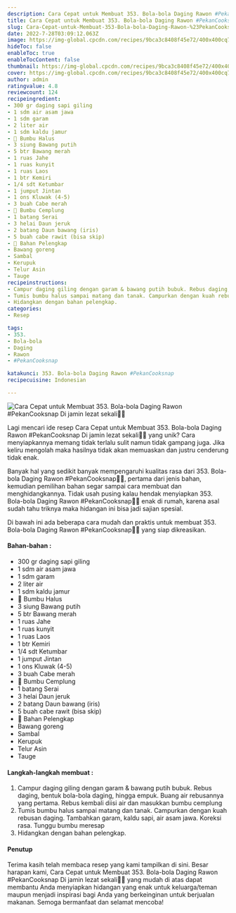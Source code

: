 ```yaml
---
description: Cara Cepat untuk Membuat 353. Bola-bola Daging Rawon #PekanCooksnap Di jamin lezat sekali"
title: Cara Cepat untuk Membuat 353. Bola-bola Daging Rawon #PekanCooksnap Di jamin lezat sekali
slug: Cara-Cepat-untuk-Membuat-353-Bola-bola-Daging-Rawon-%23PekanCooksnap-Di-jamin-lezat-sekali
date: 2022-7-28T03:09:12.063Z
image: https://img-global.cpcdn.com/recipes/9bca3c8408f45e72/400x400cq70/photo.jpg
hideToc: false
enableToc: true
enableTocContent: false
thumbnail: https://img-global.cpcdn.com/recipes/9bca3c8408f45e72/400x400cq70/photo.jpg
cover: https://img-global.cpcdn.com/recipes/9bca3c8408f45e72/400x400cq70/photo.jpg
author: admin
ratingvalue: 4.8
reviewcount: 124
recipeingredient:
- 300 gr daging sapi giling
- 1 sdm air asam jawa
- 1 sdm garam
- 2 liter air
- 1 sdm kaldu jamur
- 🌸 Bumbu Halus
- 3 siung Bawang putih
- 5 btr Bawang merah
- 1 ruas Jahe
- 1 ruas kunyit
- 1 ruas Laos
- 1 btr Kemiri
- 1/4 sdt Ketumbar
- 1 jumput Jintan
- 1 ons Kluwak (4-5)
- 3 buah Cabe merah
- 🌸 Bumbu Cemplung
- 1 batang Serai
- 3 helai Daun jeruk
- 2 batang Daun bawang (iris)
- 5 buah cabe rawit (bisa skip)
- 🌸 Bahan Pelengkap
- Bawang goreng
- Sambal
- Kerupuk
- Telur Asin
- Tauge
recipeinstructions:
- Campur daging giling dengan garam & bawang putih bubuk. Rebus daging, bentuk bola-bola daging, hingga empuk. Buang air rebusannya yang pertama. Rebus kembali diisi air dan masukkan bumbu cemplung
- Tumis bumbu halus sampai matang dan tanak. Campurkan dengan kuah rebusan daging. Tambahkan garam, kaldu sapi, air asam jawa. Koreksi rasa. Tunggu bumbu meresap
- Hidangkan dengan bahan pelengkap.
categories:
- Resep

tags:
- 353.
- Bola-bola
- Daging
- Rawon
- #PekanCooksnap

katakunci: 353. Bola-bola Daging Rawon #PekanCooksnap
recipecuisine: Indonesian

---
```


![Cara Cepat untuk Membuat 353. Bola-bola Daging Rawon #PekanCooksnap Di jamin lezat sekali👩‍🍳](https://img-global.cpcdn.com/recipes/9bca3c8408f45e72/400x400cq70/photo.jpg)

Lagi mencari ide resep Cara Cepat untuk Membuat 353. Bola-bola Daging Rawon #PekanCooksnap Di jamin lezat sekali👩‍🍳 yang unik? Cara menyiapkannya memang tidak terlalu sulit namun tidak gampang juga. Jika keliru mengolah maka hasilnya tidak akan memuaskan dan justru cenderung tidak enak.

Banyak hal yang sedikit banyak mempengaruhi kualitas rasa dari 353. Bola-bola Daging Rawon #PekanCooksnap👩‍🍳, pertama dari jenis bahan, kemudian pemilihan bahan segar sampai cara membuat dan menghidangkannya. Tidak usah pusing kalau hendak menyiapkan 353. Bola-bola Daging Rawon #PekanCooksnap👩‍🍳 enak di rumah, karena asal sudah tahu triknya maka hidangan ini bisa jadi sajian spesial.

Di bawah ini ada beberapa cara mudah dan praktis untuk membuat 353. Bola-bola Daging Rawon #PekanCooksnap👩‍🍳 yang siap dikreasikan.

<!--inarticleads1-->

#### Bahan-bahan :

- 300 gr daging sapi giling
- 1 sdm air asam jawa
- 1 sdm garam
- 2 liter air
- 1 sdm kaldu jamur
- 🌸 Bumbu Halus
- 3 siung Bawang putih
- 5 btr Bawang merah
- 1 ruas Jahe
- 1 ruas kunyit
- 1 ruas Laos
- 1 btr Kemiri
- 1/4 sdt Ketumbar
- 1 jumput Jintan
- 1 ons Kluwak (4-5)
- 3 buah Cabe merah
- 🌸 Bumbu Cemplung
- 1 batang Serai
- 3 helai Daun jeruk
- 2 batang Daun bawang (iris)
- 5 buah cabe rawit (bisa skip)
- 🌸 Bahan Pelengkap
- Bawang goreng
- Sambal
- Kerupuk
- Telur Asin
- Tauge

<!--inarticleads2-->

#### Langkah-langkah membuat :

1. Campur daging giling dengan garam & bawang putih bubuk. Rebus daging, bentuk bola-bola daging, hingga empuk. Buang air rebusannya yang pertama. Rebus kembali diisi air dan masukkan bumbu cemplung
1. Tumis bumbu halus sampai matang dan tanak. Campurkan dengan kuah rebusan daging. Tambahkan garam, kaldu sapi, air asam jawa. Koreksi rasa. Tunggu bumbu meresap
1. Hidangkan dengan bahan pelengkap.

#### Penutup

Terima kasih telah membaca resep yang kami tampilkan di sini. Besar harapan kami, Cara Cepat untuk Membuat 353. Bola-bola Daging Rawon #PekanCooksnap Di jamin lezat sekali👩‍🍳 yang mudah di atas dapat membantu Anda menyiapkan hidangan yang enak untuk keluarga/teman maupun menjadi inspirasi bagi Anda yang berkeinginan untuk berjualan makanan. Semoga bermanfaat dan selamat mencoba!